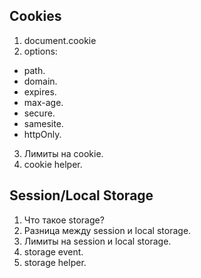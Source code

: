 ## Cookies

1. document.cookie
2. options:
  * path.
  * domain.
  * expires.
  * max-age.
  * secure.
  * samesite.
  * httpOnly.
3. Лимиты на cookie.
4. cookie helper.

## Session/Local Storage

1. Что такое storage?
2. Разница между session и local storage.
3. Лимиты на session и local storage.
4. storage event.
5. storage helper.

